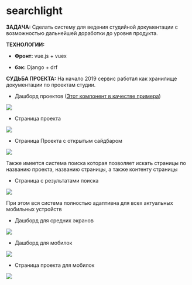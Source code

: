 # searchlight

**ЗАДАЧА:** Сделать систему для ведения студийной документации с возможностью
дальнейшей доработки до уровня продукта.  

**ТЕХНОЛОГИИ:**

* **Фронт:** vue.js + vuex

* **бэк:** Django + drf


**СУДЬБА ПРОЕКТА:** На начало 2019 сервис работал как хранилище документации по проектам студии.

* Дашборд проектов ([Этот компонент в качестве примера](1.Searchlight/code_example.vue))

![](../static/01.jpg)

* Страница проекта

![](../static/02.jpg)

* Страница Проекта с открытым сайдбаром

![](../static/03.jpg)

Также имеется система поиска которая позволяет искать страницы по названию проекта, 
названию страницы, а также контенту страницы

* Страница с результатами поиска

![](../static/04.jpg)

При этом вся система полностью адаптивна для всех актуальных мобильных устройств

* Дашборд для средних экранов

![](../static/05.jpg)

* Дашборд для мобилок

![](../static/06.jpg)

* Страница проекта для мобилок

![](../static/07.jpg)